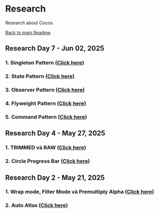 # Research

Research about Cocos.

[Back to main Readme](../../README.md)

## Research Day 7 - Jun 02, 2025

### 1. Singleton Pattern ([Click here](./docs/DAY_3.md#i-singleton-pattern))

### 2. State Pattern ([Click here](./docs/DAY_3#ii-state-pattern))

### 3. Observer Pattern ([Click here](./docs/DAY_3#iii-observer-pattern))

### 4. Flyweight Pattern ([Click here](./docs/DAY_3#iv-flyweight-pattern))

### 5. Command Pattern ([Click here](./docs/DAY_3#v-command-pattern))

## Research Day 4 - May 27, 2025

### 1. TRIMMED và RAW ([Click here](./docs/DAY_2.md#1-trimmed-và-raw-trong-size-mode-của-sprite))
### 2. Circle Progress Bar ([Click here](./docs/DAY_2.md#2-tạo-progress-bar-hình-tròn-và-fill-theo-hình-tròn-fill-xoay-như-kiểu-kim-đồng-hồ))


## Research Day 2 - May 21, 2025

### 1. Wrap mode, Filter Mode và Premultiply Alpha ([Click here](./docs/DAY_1.md#1-research-about-wrap-mode-filter-mode-and-premultiply-alpha))
### 2. Auto Atlas ([Click here](./docs/DAY_1.md#2-research-about-auto-atlas))